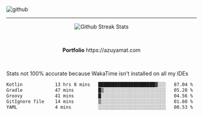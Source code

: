![github](https://media.discordapp.net/attachments/881363147364118528/1142610121697021952/background.png?width=1000&height=300)<br>
___
<p align="center">
  <img alt="Github Streak Stats" src="https://streak-stats.demolab.com?user=Azuyamat&theme=transparent&hide_border=true"/>
</p><br>
<p align="center">
      <strong>Portfolio</strong> https://azuyamat.com
</p><br>

Stats not 100% accurate because WakaTime isn't installed on all my IDEs
<!--START_SECTION:waka-->

```txt
Kotlin            13 hrs 8 mins   █████████████████████▓░░░   87.04 %
Gradle            47 mins         █▒░░░░░░░░░░░░░░░░░░░░░░░   05.28 %
Groovy            41 mins         █░░░░░░░░░░░░░░░░░░░░░░░░   04.56 %
GitIgnore file    14 mins         ▒░░░░░░░░░░░░░░░░░░░░░░░░   01.60 %
YAML              4 mins          ░░░░░░░░░░░░░░░░░░░░░░░░░   00.53 %
```

<!--END_SECTION:waka-->
